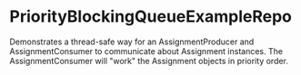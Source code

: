 # PriorityBlockingQueueExampleRepo
Demonstrates a thread-safe way for an AssignmentProducer and AssignmentConsumer to communicate about Assignment instances.  The AssignmentConsumer will "work" the Assignment objects in priority order.

